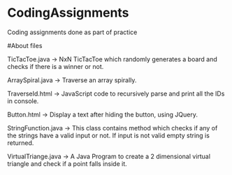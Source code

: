 # CodingAssignments
Coding assignments done as part of practice

#About files

TicTacToe.java -> NxN TicTacToe which randomly generates a board and checks if there is a winner or not.

ArraySpiral.java -> Traverse an array spirally.

TraverseId.html -> JavaScript code to recursively parse and print all the IDs in console.

Button.html -> Display a text after hiding the button, using JQuery.

StringFunction.java -> This class contains method which checks if any of the strings have a valid input or not.
 If input is not valid empty string is returned.
 
VirtualTriange.java -> A Java Program to create a 2 dimensional virtual triangle and check if a point falls
inside it.





